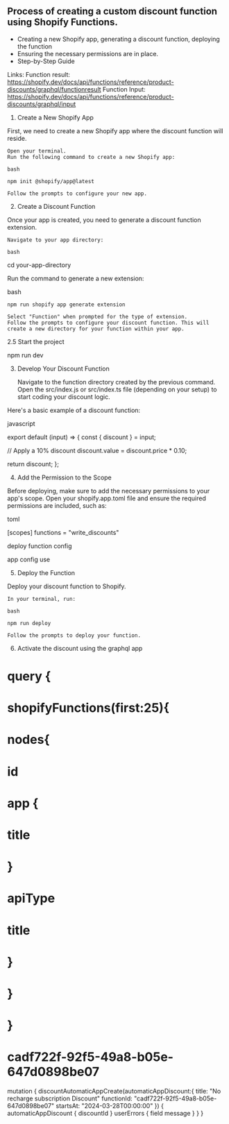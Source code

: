 ## Process of creating a custom discount function using Shopify Functions. 

* Creating a new Shopify app, generating a discount function, deploying the function 
* Ensuring the necessary permissions are in place.
* Step-by-Step Guide

Links:
  Function result: https://shopify.dev/docs/api/functions/reference/product-discounts/graphql/functionresult
  Function Input: https://shopify.dev/docs/api/functions/reference/product-discounts/graphql/input


1. Create a New Shopify App

First, we need to create a new Shopify app where the discount function will reside.

    Open your terminal.
    Run the following command to create a new Shopify app:

    bash

    npm init @shopify/app@latest

    Follow the prompts to configure your new app.

2. Create a Discount Function

Once your app is created, you need to generate a discount function extension.

    Navigate to your app directory:

    bash

cd your-app-directory

Run the command to generate a new extension:

bash

    npm run shopify app generate extension

    Select "Function" when prompted for the type of extension.
    Follow the prompts to configure your discount function. This will create a new directory for your function within your app.

2.5 Start the project

   npm run dev

3. Develop Your Discount Function

    Navigate to the function directory created by the previous command.
    Open the src/index.js or src/index.ts file (depending on your setup) to start coding your discount logic.

Here's a basic example of a discount function:

javascript

export default (input) => {
  const { discount } = input;

  // Apply a 10% discount
  discount.value = discount.price * 0.10;

  return discount;
};

4. Add the Permission to the Scope

Before deploying, make sure to add the necessary permissions to your app's scope. Open your shopify.app.toml file and ensure the required permissions are included, such as:

toml

[scopes]
functions = "write_discounts"

deploy function config 

   app config use

5. Deploy the Function

Deploy your discount function to Shopify.

    In your terminal, run:

    bash

    npm run deploy

    Follow the prompts to deploy your function.

6. Activate the discount using the graphql app

# query {
#   shopifyFunctions(first:25){
#     nodes{
#     	id
#     	app {
#         title
#       }
#     apiType
#     title
#   	}
#   }
# }
# cadf722f-92f5-49a8-b05e-647d0898be07
mutation {
  discountAutomaticAppCreate(automaticAppDiscount:{
    title: "No recharge subscription Discount"
    functionId: "cadf722f-92f5-49a8-b05e-647d0898be07"
    startsAt: "2024-03-28T00:00:00"
  }) {
    automaticAppDiscount {
      discountId
    }
    userErrors {
      field
      message
    }
  }
}
